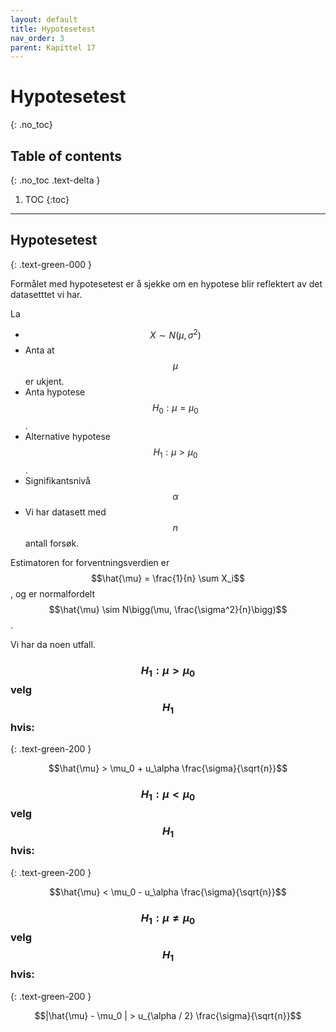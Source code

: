 ```yaml
---
layout: default
title: Hypotesetest
nav_order: 3
parent: Kapittel 17
---
```


# Hypotesetest
{: .no_toc}
## Table of contents
{: .no_toc .text-delta }

1. TOC
{:toc}

---

## Hypotesetest
{: .text-green-000 }

Formålet med hypotesetest er å sjekke om en hypotese blir reflektert av det datasetttet vi har.

La

- $$X \sim N\big(\mu,\sigma^2\big)$$
- Anta at $$\mu$$ er ukjent.
- Anta hypotese $$H_0 : \mu = \mu_0$$.
- Alternative hypotese $$H_1 : \mu > \mu_0$$.
- Signifikantsnivå $$\alpha$$
- Vi har datasett med $$n$$ antall forsøk.

Estimatoren for forventningsverdien er $$\hat{\mu} = \frac{1}{n} \sum X_i$$, og er normalfordelt $$\hat{\mu} \sim N\bigg(\mu, \frac{\sigma^2}{n}\bigg)$$.

Vi har da noen utfall.

### $$H_1 : \mu > \mu_0$$ velg $$H_1$$ hvis:
{: .text-green-200 }

$$\hat{\mu} > \mu_0 + u_\alpha \frac{\sigma}{\sqrt{n}}$$

### $$H_1 : \mu < \mu_0$$ velg $$H_1$$ hvis:
{: .text-green-200 }

$$\hat{\mu} < \mu_0 - u_\alpha \frac{\sigma}{\sqrt{n}}$$

### $$H_1 : \mu \neq \mu_0$$ velg $$H_1$$ hvis:
{: .text-green-200 }

$$|\hat{\mu} - \mu_0 | > u_{\alpha / 2} \frac{\sigma}{\sqrt{n}}$$
